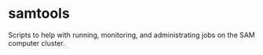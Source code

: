 # samtools
Scripts to help with running, monitoring, and administrating jobs on the SAM computer cluster.
